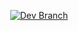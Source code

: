 <div>
<p align="center">
    <a href="https://github.com/AstralEUD/DC_Enemy_assault_2021/tree/dev">
        <img src="https://img.shields.io/github/checks-status/AstralEUD/DC_Enemy_Assault_2021/main?color=009900&logoColor=009900&style=for-the-badge" alt = "Dev Branch">
    </a>
</p>
